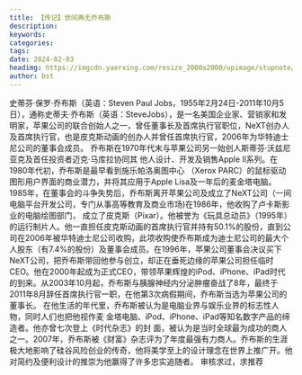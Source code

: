 ```yaml
---
title: 【传记】世间再无乔布斯
description: 
keywords: 
categories: 
tags: 
date: 2024-02-03
headimg: https://imgcdn.yaerxing.com/resize_2000x2000/upimage/stupnote/2024/02/03/1706930220_12009103_7925.jpg
author: bst
---
```

史蒂芬·保罗·乔布斯（英语：Steven Paul Jobs，1955年2月24日-2011年10月5日），通称史蒂夫·乔布斯（英语：SteveJobs），是一名美国企业家、营销家和发明家，苹果公司的联合创始人之一，曾任董事长及首席执行官职位，NeXT创办人及首席执行官，也是皮克斯动画的创办人并曾任首席执行官，2006年为华特迪士尼公司的董事会成员。
乔布斯在1970年代末与苹果公司另一始创人斯蒂芬·沃兹尼亚克及首任投资者迈克·马库拉协同其
他人设计、开发及销售Apple Il系列。在1980年代初，乔布斯是最早看到施乐帕洛奥图中心
（Xerox PARC）的鼠标驱动图形用户界面的商业潜力，并将其应用于Apple Lisa及一年后的麦金塔电脑。1985年，在董事会的斗争失势后，乔布斯离开苹果公司及成立了NeXT公司（一间电脑平台开发公司，专门从事高等教育及商业市场)在1986年，他收购了卢卡斯影业的电脑绘图部门，
成立了皮克斯（Pixar）。他被誉为《玩具总动员》（1995年）的运行制片人。他一直担任皮克斯动画的首席执行官并持有50.1%的股份，直到公司在2006年被华特迪士尼公司收购，此项收购使乔布斯成为迪士尼公司的最大个人股东（有7.4%的股份）及董事会成员。在1996年，苹果公司董事会决议买下NeXT公司，把乔布斯带回他参与创立，却正在垂死边缘的苹果公司担任临时
CEO。他在2000年起成为正式CEO，带领苹果辉煌的iPod、iPhone、iPad时代的到来。从2003年10月起，乔布斯与胰腺神经内分泌肿瘤奋战了8年，最终于2011年8月辞任首席执行官一职，在他第3次病假期间，乔布斯当选为苹果公司的董事长。
在他生活的年代里，乔布斯被认为是电脑业界与娱乐业界的标志性人物，同时人们也把他视作麦
金塔电脑、iPod、iPhone、iPad等知名数字产品的缔造者。他亦曾七次登上《时代杂志》的封
面，被认为是当时全球最为成功的商人之一。2007年，乔布斯被《财富》杂志评为了年度最强有力商人。乔布斯的生涯极大地影响了硅谷风险创业的传奇，他将美学至上的设计理念在世界上推广开。他对简约及便利设计的推崇为他赢得了许多忠实追随者。
审核求过，求推荐